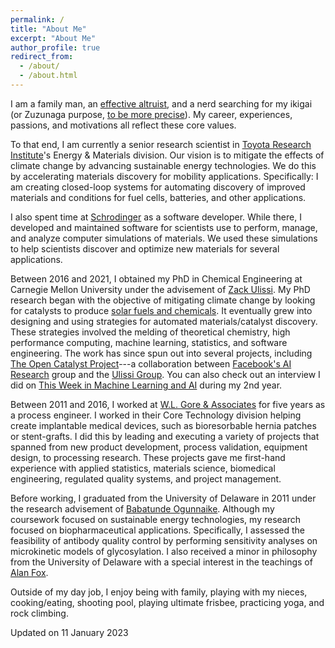 ```yaml
---
permalink: /
title: "About Me"
excerpt: "About Me"
author_profile: true
redirect_from: 
  - /about/
  - /about.html
---
```


I am a family man, an [effective altruist](https://en.wikipedia.org/wiki/Effective_altruism), and a nerd searching for my ikigai (or Zuzunaga purpose, [to be more precise](https://ikigaitribe.com/ikigai/ikigai-misunderstood/)).
My career, experiences, passions, and motivations all reflect these core values.

To that end, I am currently a senior research scientist in [Toyota Research Institute](https://www.tri.global/)'s Energy & Materials division.
Our vision is to mitigate the effects of climate change by advancing sustainable energy technologies.
We do this by accelerating materials discovery for mobility applications.
Specifically:  I am creating closed-loop systems for automating discovery of improved materials and conditions for fuel cells, batteries, and other applications.

I also spent time at [Schrodinger](https://www.schrodinger.com/) as a software developer.
While there, I developed and maintained software for scientists use to perform, manage, and analyze computer simulations of materials.
We used these simulations to help scientists discover and optimize new materials for several applications.

Between 2016 and 2021, I obtained my PhD in Chemical Engineering at Carnegie Mellon University under the advisement of [Zack Ulissi](https://ulissigroup.cheme.cmu.edu/).
My PhD research began with the objective of mitigating climate change by looking for catalysts to produce [solar fuels and chemicals](https://en.wikipedia.org/wiki/Solar_fuel).
It eventually grew into designing and using strategies for automated materials/catalyst discovery.
These strategies involved the melding of theoretical chemistry, high performance computing, machine learning, statistics, and software engineering.
The work has since spun out into several projects, including [The Open Catalyst Project](https://opencatalystproject.org/)---a collaboration between [Facebook's AI Research](https://ai.facebook.com/) group and the [Ulissi Group](https://ulissigroup.cheme.cmu.edu/).
You can also check out an interview I did on [This Week in Machine Learning and AI](https://twimlai.com/twiml-talk-238-active-learning-for-materials-design-with-kevin-tran/) during my 2nd year.

Between 2011 and 2016, I worked at [W.L. Gore & Associates](https://www.gore.com/) for five years as a process engineer.
I worked in their Core Technology division helping create implantable medical devices, such as bioresorbable hernia patches or stent-grafts.
I did this by leading and executing a variety of projects that spanned from new product development, process validation, equipment design, to processing research.
These projects gave me first-hand experience with applied statistics, materials science, biomedical engineering, regulated quality systems, and project management.

Before working, I graduated from the University of Delaware in 2011 under the research advisement of [Babatunde Ogunnaike](https://en.wikipedia.org/wiki/Babatunde_Ogunnaike).
Although my coursework focused on sustainable energy technologies, my research focused on biopharmaceutical applications.
Specifically, I assessed the feasibility of antibody quality control by performing sensitivity analyses on microkinetic models of glycosylation.
I also received a minor in philosophy from the University of Delaware with a special interest in the teachings of [Alan Fox](https://www.udel.edu/udaily/2020/april/alan-fox/).

Outside of my day job, I enjoy being with family, playing with my nieces, cooking/eating, shooting pool, playing ultimate frisbee, practicing yoga, and rock climbing.

Updated on 11 January 2023
